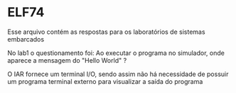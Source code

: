 # ELF74

Esse arquivo contém as respostas para os laboratórios de sistemas embarcados 

No lab1 o questionamento foi:
Ao executar o programa no simulador, onde aparece a mensagem do "Hello World" ?

O IAR fornece um terminal I/O, sendo assim não há necessidade de possuir um programa terminal externo para visualizar a saída do programa 
